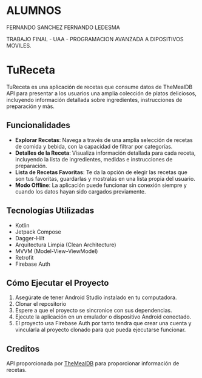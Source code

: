 #  ALUMNOS
FERNANDO SANCHEZ
FERNANDO LEDESMA 

TRABAJO FINAL - UAA - PROGRAMACION AVANZADA A DIPOSITIVOS MOVILES.


# TuReceta

TuReceta es una aplicación de recetas que consume datos de TheMealDB API para presentar a los usuarios una amplia colección de platos deliciosos, incluyendo información detallada sobre ingredientes, instrucciones de preparación y más.


## Funcionalidades

- **Explorar Recetas**: Navega a través de una amplia selección de recetas de comida y bebida, con la capacidad de filtrar por categorías.
- **Detalles de la Receta**: Visualiza información detallada para cada receta, incluyendo la lista de ingredientes, medidas e instrucciones de preparación.
- **Lista de Recetas Favoritas**: Te da la opción de elegir las recetas que son tus favoritas, guardarlas y mostralas en una lista propia del usuario.
- **Modo Offline**: La aplicación puede funcionar sin conexión siempre y cuando los datos hayan sido cargados previamente.

## Tecnologías Utilizadas

- Kotlin
- Jetpack Compose
- Dagger-Hilt
- Arquitectura Limpia (Clean Architecture)
- MVVM (Model-View-ViewModel)
- Retrofit
- Firebase Auth

## Cómo Ejecutar el Proyecto

1. Asegúrate de tener Android Studio instalado en tu computadora.
2. Clonar el repositorio
3. Espere a que el proyecto se sincronice con sus dependencias.
4. Ejecute la aplicación en un emulador o dispositivo Android conectado.
5. El proyecto usa Firebase Auth por tanto tendra que crear una cuenta y vincularla al proyecto clonado para que pueda ejecutarse funcionar.


## Creditos
API proporcionada por [TheMealDB](https://www.themealdb.com/) para proporcionar información de recetas.
